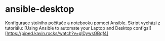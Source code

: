 # ansible-desktop
Konfigurace stolního počítače a notebooku pomocí Ansible.
Skript vycházi z tutoriálu: [Using Ansible to automate your Laptop and Desktop configs!][https://piped.kavin.rocks/watch?v=gIDywsGBqf4]
